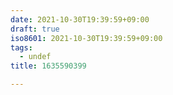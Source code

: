 ```yaml
---
date: 2021-10-30T19:39:59+09:00
draft: true
iso8601: 2021-10-30T19:39:59+09:00
tags:
  - undef
title: 1635590399

---
```


